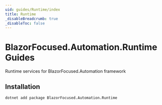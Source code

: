 ```yaml
---
uid: guides/Runtime/index
title: Runtime
_disableBreadcrumb: true
_disableToc: false
---
```


# BlazorFocused.Automation.Runtime Guides

Runtime services for BlazorFocused.Automation framework

## Installation

```dotnetcli
dotnet add package BlazorFocused.Automation.Runtime
```
